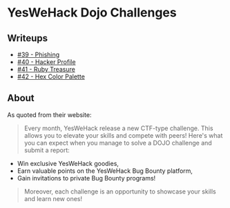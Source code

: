 # YesWeHack Dojo Challenges

## Writeups
- [#39 - Phishing](./39%20-%20Phishing/)
- [#40 - Hacker Profile](./40%20-%20Hacker%20Profile/)
- [#41 - Ruby Treasure](./41%20-%20Ruby%20Treasure/)
- [#42 - Hex Color Palette](./42%20-%20Hex%20Color%20Palette/)

## About
As quoted from their website:

> Every month, YesWeHack release a new CTF-type challenge. This allows you to elevate your skills and compete with peers! Here's what you can expect when you manage to solve a DOJO challenge and submit a report:
- Win exclusive YesWeHack goodies,
- Earn valuable points on the YesWeHack Bug Bounty platform,
- Gain invitations to private Bug Bounty programs!

> Moreover, each challenge is an opportunity to showcase your skills and learn new ones!
